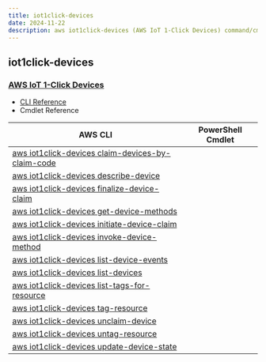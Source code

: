 ```yaml
---
title: iot1click-devices
date: 2024-11-22
description: aws iot1click-devices (AWS IoT 1-Click Devices) command/cmdlet list.
---
```


## iot1click-devices

### [AWS IoT 1-Click Devices](https://aws.amazon.com/iot/)

* [CLI Reference](https://awscli.amazonaws.com/v2/documentation/api/latest/reference/iot1click-devices/index.html)
* Cmdlet Reference

|AWS CLI|PowerShell Cmdlet|
|----|----|
|[aws iot1click-devices claim-devices-by-claim-code](https://awscli.amazonaws.com/v2/documentation/api/latest/reference/iot1click-devices/claim-devices-by-claim-code.html)||
|[aws iot1click-devices describe-device](https://awscli.amazonaws.com/v2/documentation/api/latest/reference/iot1click-devices/describe-device.html)||
|[aws iot1click-devices finalize-device-claim](https://awscli.amazonaws.com/v2/documentation/api/latest/reference/iot1click-devices/finalize-device-claim.html)||
|[aws iot1click-devices get-device-methods](https://awscli.amazonaws.com/v2/documentation/api/latest/reference/iot1click-devices/get-device-methods.html)||
|[aws iot1click-devices initiate-device-claim](https://awscli.amazonaws.com/v2/documentation/api/latest/reference/iot1click-devices/initiate-device-claim.html)||
|[aws iot1click-devices invoke-device-method](https://awscli.amazonaws.com/v2/documentation/api/latest/reference/iot1click-devices/invoke-device-method.html)||
|[aws iot1click-devices list-device-events](https://awscli.amazonaws.com/v2/documentation/api/latest/reference/iot1click-devices/list-device-events.html)||
|[aws iot1click-devices list-devices](https://awscli.amazonaws.com/v2/documentation/api/latest/reference/iot1click-devices/list-devices.html)||
|[aws iot1click-devices list-tags-for-resource](https://awscli.amazonaws.com/v2/documentation/api/latest/reference/iot1click-devices/list-tags-for-resource.html)||
|[aws iot1click-devices tag-resource](https://awscli.amazonaws.com/v2/documentation/api/latest/reference/iot1click-devices/tag-resource.html)||
|[aws iot1click-devices unclaim-device](https://awscli.amazonaws.com/v2/documentation/api/latest/reference/iot1click-devices/unclaim-device.html)||
|[aws iot1click-devices untag-resource](https://awscli.amazonaws.com/v2/documentation/api/latest/reference/iot1click-devices/untag-resource.html)||
|[aws iot1click-devices update-device-state](https://awscli.amazonaws.com/v2/documentation/api/latest/reference/iot1click-devices/update-device-state.html)||


